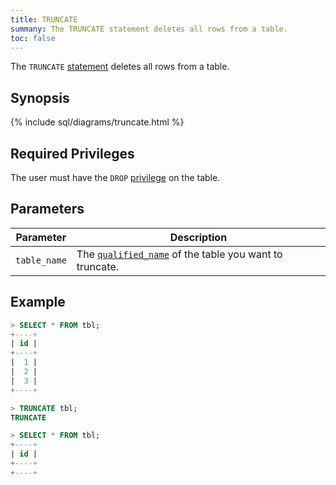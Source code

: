 ```yaml
---
title: TRUNCATE
summany: The TRUNCATE statement deletes all rows from a table.
toc: false
---
```


The `TRUNCATE` [statement](sql-statements.html) deletes all rows from a table.

<div id="toc"></div>

## Synopsis

{% include sql/diagrams/truncate.html %}

## Required Privileges

The user must have the `DROP` [privilege](privileges.html) on the table. 

## Parameters

| Parameter | Description |
|-----------|-------------|
| `table_name` | The [`qualified_name`](sql-grammar.html#qualified_name) of the table you want to truncate. |

## Example

~~~sql
> SELECT * FROM tbl;
+----+
| id |
+----+
|  1 |
|  2 |
|  3 |
+----+

> TRUNCATE tbl;
TRUNCATE

> SELECT * FROM tbl;
+----+
| id |
+----+
+----+
~~~
